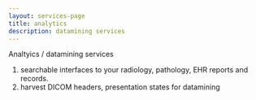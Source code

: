 ```yaml
---
layout: services-page
title: analytics
description: datamining services
---
```

Analtyics / datamining services
1. searchable interfaces to your radiology, pathology, EHR reports and records.
2. harvest DICOM headers, presentation states for datamining
